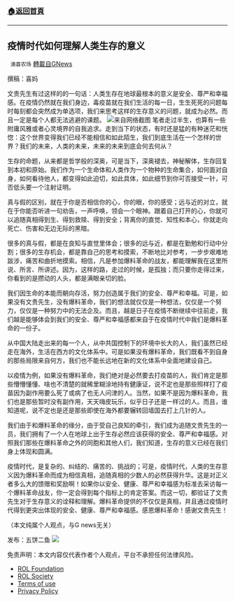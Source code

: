 ###  [:house:返回首頁](https://github.com/ourhimalayas/txt)
---


## 疫情时代如何理解人类生存的意义
` 澳喜农场` [轉載自GNews](https://gnews.org/zh-hans/1640630/)

撰稿：喜妈

文贵先生有过这样的的一句话：人类生存在地球最根本的意义是安全、尊严和幸福感。在疫情仍然就在我们身边，毒疫苗就在我们生活的每一日，生生死死的问题每时每刻都会突然成为单选项，我们来思考这样的生存意义的问题，就成为必然。而且一定是每个人都无法逃避的课题。
![](https://assets.gnews.org/wp-content/uploads/2021/11/1636096595.jpg)来自网络截图
笔者走过半生，也算有一些附庸风雅或者心灵境界的自我追求。走到当下的状态，有时还是猛的有种迷茫和恍惚：这个世界变得我们已经不能相信和如此陌生，我们到底生活在一个怎样的世界？我们的未来，人类的未来，未来的未来到底会何去何从？

生存的命题，从来都是哲学般的深奥，可是当下，深奥褪去，神秘解体，生存回复到本初和原始。我们作为一个生命体和人类作为一个物种的生命集合，如何面对自身，如何看待他人，都变得如此迫切，如此具体，如此细节到你可否接受一针，可否低头要一个注射证明。

真与假的区别，就在于你是否相信你的心，你的眼，你的感受；远与近的对立，就在于你能否听进一句劝告，一声呼唤，领会一个眼神。跟着自己打开的心，你就可以追随真相得到生、得到救赎、得到安全；背离你的直觉、知性和本心，你就走向死亡、伤害和无边无际的黑暗。

很多的真与假，都是在良知与直觉里体会；很多的远与近，都是在勤勉和行动中分割；很多的生存机会，都是靠自己的思考和摸索，不断地比对参考，一步步艰难地跋涉，痛苦和曲折地摸索。相信，凡是参加爆料革命的战友，都能理解我在这里所说、所言、所讲述。因为，这样的路，走过的时候，是孤独；而只要你走得过来，你看到的是攒动的人头，都是满眼亲切的脸。

我们因生命的本能而朝向存活，努力创造属于我们的安全、尊严和幸福。可是，如果没有文贵先生，没有爆料革命，我们的想法就仅仅是一种想法，仅仅是一个努力，仅仅是一种努力中的无法企及。而且，越是日子在疫情不断继续中往前走，我们越是能够体会到我们的安全、尊严和幸福感都来自于在疫情时代中我们是爆料革命的一份子。

从中国大陆走出来的每一个人，从中共国控制下的环境中长大的人，我们虽然已经走在海外，生活在西方的文化体系中。可是如果没有爆料革命，我们既看不到自身的那些局限来自何方，我们也不能长远地在新的文化体系中全面地建设自己。

以疫情为例，如果没有爆料革命，我们绝对是必然要去打疫苗的人，我们肯定是那些懵懵懂懂、啥也不清楚的就稀里糊涂地持有健康证，说不定也是那些照样打了疫苗因为副作用要么死了或病了也无人问津的人。当然，如果不是因为爆料革命，我们也是那些暂时没有副作用，天天嗨皮玩乐，似乎日子还是一样过的人。而且，谁知道呢，说不定也是还是那些即使在海外都要辗转回墙国去打上几针的人。

我们由于和爆料革命的缘分，由于受自己良知的牵引，我们成为追随文贵先生的一员，我们拥有了一个人在地球上出于生存必然应该获得的安全、尊严和幸福感。对照我们那些在爆料革命之外的同胞和其他人们，我们知道，生存的意义已经在我们身上体现和圆满。

疫情时代，是复杂的、纠结的、痛苦的、挑战的；可是，疫情时代，人类的生存意义因为爆料革命而成为相信真相，追随真相的少数人的必然获得升华。这是对正义者多么大的馈赠和奖励啊！如果你以安全、健康、尊严和幸福感为标准去采访每一个爆料革命战友，你一定会得到每个指标上的肯定答案。而这一切，都验证了文贵先生对于生存意义的诠释和理解。爆料革命提供的不仅仅是真相，并且通过疫情时代得到更突出体现的安全、健康、尊严和幸福感。感恩爆料革命！感谢文贵先生！

（本文纯属个人观点，与G news无关）

发布：五饼二鱼
![](https://assets.gnews.org/wp-content/uploads/2021/11/澳喜图标2-1.jpg)


 

免责声明：本文内容仅代表作者个人观点，平台不承担任何法律风险。

- [ROL Foundation](https://rolfoundation.org/)
- [ROL Society](https://rolsociety.org/)
- [Terms of use](https://gnews.org/terms-of-use-3/)
- [Privacy Policy](https://gnews.org/privacy-policy/)
